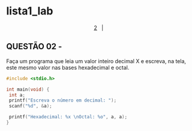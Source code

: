 # lista1_lab
<p align="center">
  <a href="#questão-02">2</a>&nbsp;&nbsp;&nbsp;|&nbsp;&nbsp;&nbsp;
  </p>
 
 ## QUESTÃO 02 - 
Faça um programa que leia um valor inteiro decimal X e escreva, na tela, este mesmo valor nas bases
hexadecimal e octal.

 ``` c
 #include <stdio.h>

int main(void) {
  int a;
  printf("Escreva o número em decimal: ");
  scanf("%d", &a);

  printf("Hexadecimal: %x \nOctal: %o", a, a);
}
 ```

